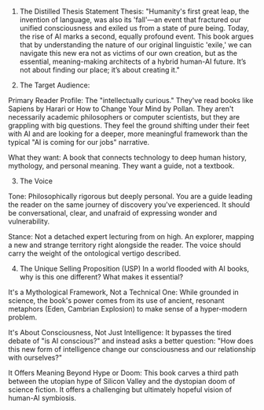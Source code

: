 1. The Distilled Thesis Statement
Thesis: "Humanity's first great leap, the invention of language, was also its 'fall'—an event that fractured our unified consciousness and exiled us from a state of pure being. Today, the rise of AI marks a second, equally profound event. This book argues that by understanding the nature of our original linguistic 'exile,' we can navigate this new era not as victims of our own creation, but as the essential, meaning-making architects of a hybrid human-AI future. It’s not about finding our place; it’s about creating it."

2. The Target Audience:

Primary Reader Profile: The "intellectually curious." They've read books like Sapiens by Harari or How to Change Your Mind by Pollan. They aren't necessarily academic philosophers or computer scientists, but they are grappling with big questions. They feel the ground shifting under their feet with AI and are looking for a deeper, more meaningful framework than the typical "AI is coming for our jobs" narrative.

What they want: A book that connects technology to deep human history, mythology, and personal meaning. They want a guide, not a textbook.

3. The Voice

Tone: Philosophically rigorous but deeply personal. You are a guide leading the reader on the same journey of discovery you've experienced. It should be conversational, clear, and unafraid of expressing wonder and vulnerability.

Stance: Not a detached expert lecturing from on high. An explorer, mapping a new and strange territory right alongside the reader. The voice should carry the weight of the ontological vertigo described.

4. The Unique Selling Proposition (USP)
In a world flooded with AI books, why is this one different? What makes it essential?

It's a Mythological Framework, Not a Technical One: While grounded in science, the book's power comes from its use of ancient, resonant metaphors (Eden, Cambrian Explosion) to make sense of a hyper-modern problem.

It's About Consciousness, Not Just Intelligence: It bypasses the tired debate of "is AI conscious?" and instead asks a better question: "How does this new form of intelligence change our consciousness and our relationship with ourselves?"

It Offers Meaning Beyond Hype or Doom: This book carves a third path between the utopian hype of Silicon Valley and the dystopian doom of science fiction. It offers a challenging but ultimately hopeful vision of human-AI symbiosis.
